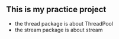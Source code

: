 ## This is my practice project

- the thread package is about ThreadPool
- the stream package is about stream